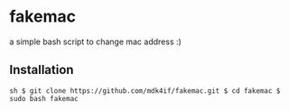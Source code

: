 # fakemac
a simple bash script to change mac address :)

## Installation
`
sh
$ git clone https://github.com/mdk4if/fakemac.git
$ cd fakemac
$ sudo bash fakemac
`
